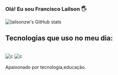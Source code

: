 ### Olá! Eu sou Francisco Lailson 🖐️


![lailsonzw's GitHub stats](https://github-readme-stats.vercel.app/api?username=lailsonzw&show_icons=true&theme=dark)

## Tecnologias que uso no meu dia:
<div style="display: inline_block"><br/>
  <img align="center" alt="c" src="https://img.shields.io/badge/C-00599C?style=for-the-badge&logo=c&logoColor=white"/>
  <img align="center" alt="c" src="https://https://img.shields.io/badge/JavaScript-323330?style=for-the-badge&logo=javascript&logoColor=F7DF1E"/>
</div><br>
Apaixonado por tecnologia,educação.
